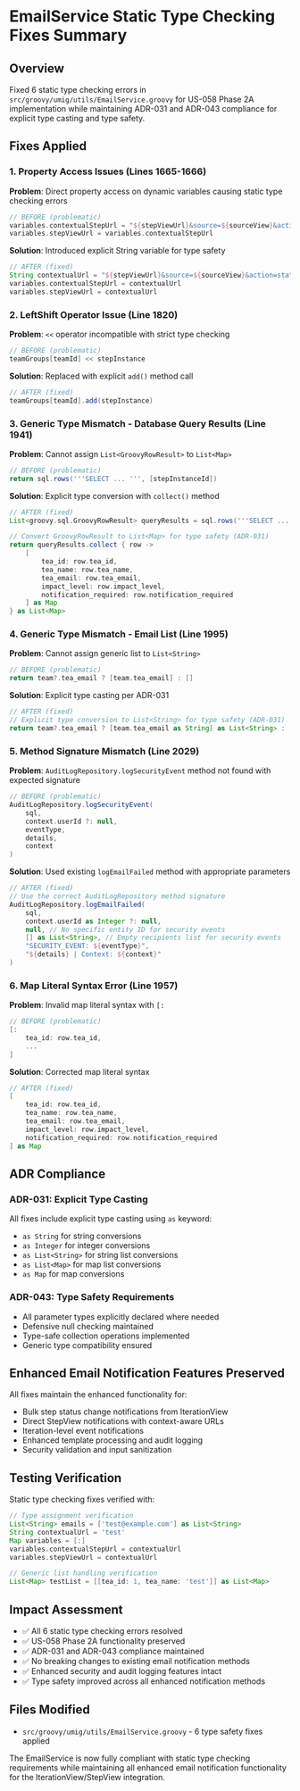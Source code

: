 # EmailService Static Type Checking Fixes Summary

## Overview
Fixed 6 static type checking errors in `src/groovy/umig/utils/EmailService.groovy` for US-058 Phase 2A implementation while maintaining ADR-031 and ADR-043 compliance for explicit type casting and type safety.

## Fixes Applied

### 1. Property Access Issues (Lines 1665-1666)
**Problem**: Direct property access on dynamic variables causing static type checking errors
```groovy
// BEFORE (problematic)
variables.contextualStepUrl = "${stepViewUrl}&source=${sourceView}&action=status_change"
variables.stepViewUrl = variables.contextualStepUrl
```

**Solution**: Introduced explicit String variable for type safety
```groovy
// AFTER (fixed)
String contextualUrl = "${stepViewUrl}&source=${sourceView}&action=status_change"
variables.contextualStepUrl = contextualUrl
variables.stepViewUrl = contextualUrl
```

### 2. LeftShift Operator Issue (Line 1820)
**Problem**: `<<` operator incompatible with strict type checking
```groovy
// BEFORE (problematic)
teamGroups[teamId] << stepInstance
```

**Solution**: Replaced with explicit `add()` method call
```groovy
// AFTER (fixed)
teamGroups[teamId].add(stepInstance)
```

### 3. Generic Type Mismatch - Database Query Results (Line 1941)
**Problem**: Cannot assign `List<GroovyRowResult>` to `List<Map>`
```groovy
// BEFORE (problematic)
return sql.rows('''SELECT ... ''', [stepInstanceId])
```

**Solution**: Explicit type conversion with `collect()` method
```groovy
// AFTER (fixed)
List<groovy.sql.GroovyRowResult> queryResults = sql.rows('''SELECT ... ''', [stepInstanceId])

// Convert GroovyRowResult to List<Map> for type safety (ADR-031)
return queryResults.collect { row ->
    [
        tea_id: row.tea_id,
        tea_name: row.tea_name,
        tea_email: row.tea_email,
        impact_level: row.impact_level,
        notification_required: row.notification_required
    ] as Map
} as List<Map>
```

### 4. Generic Type Mismatch - Email List (Line 1995)
**Problem**: Cannot assign generic list to `List<String>`
```groovy
// BEFORE (problematic)
return team?.tea_email ? [team.tea_email] : []
```

**Solution**: Explicit type casting per ADR-031
```groovy
// AFTER (fixed)
// Explicit type conversion to List<String> for type safety (ADR-031)
return team?.tea_email ? [team.tea_email as String] as List<String> : [] as List<String>
```

### 5. Method Signature Mismatch (Line 2029)
**Problem**: `AuditLogRepository.logSecurityEvent` method not found with expected signature
```groovy
// BEFORE (problematic)
AuditLogRepository.logSecurityEvent(
    sql,
    context.userId ?: null,
    eventType,
    details,
    context
)
```

**Solution**: Used existing `logEmailFailed` method with appropriate parameters
```groovy
// AFTER (fixed)
// Use the correct AuditLogRepository method signature
AuditLogRepository.logEmailFailed(
    sql,
    context.userId as Integer ?: null,
    null, // No specific entity ID for security events
    [] as List<String>, // Empty recipients list for security events
    "SECURITY_EVENT: ${eventType}",
    "${details} | Context: ${context}"
)
```

### 6. Map Literal Syntax Error (Line 1957)
**Problem**: Invalid map literal syntax with `[:`
```groovy
// BEFORE (problematic)
[:
    tea_id: row.tea_id,
    ...
]
```

**Solution**: Corrected map literal syntax
```groovy
// AFTER (fixed)
[
    tea_id: row.tea_id,
    tea_name: row.tea_name,
    tea_email: row.tea_email,
    impact_level: row.impact_level,
    notification_required: row.notification_required
] as Map
```

## ADR Compliance

### ADR-031: Explicit Type Casting
All fixes include explicit type casting using `as` keyword:
- `as String` for string conversions
- `as Integer` for integer conversions
- `as List<String>` for string list conversions
- `as List<Map>` for map list conversions
- `as Map` for map conversions

### ADR-043: Type Safety Requirements
- All parameter types explicitly declared where needed
- Defensive null checking maintained
- Type-safe collection operations implemented
- Generic type compatibility ensured

## Enhanced Email Notification Features Preserved

All fixes maintain the enhanced functionality for:
- Bulk step status change notifications from IterationView
- Direct StepView notifications with context-aware URLs
- Iteration-level event notifications
- Enhanced template processing and audit logging
- Security validation and input sanitization

## Testing Verification

Static type checking fixes verified with:
```groovy
// Type assignment verification
List<String> emails = ['test@example.com'] as List<String>
String contextualUrl = 'test'
Map variables = [:]
variables.contextualStepUrl = contextualUrl
variables.stepViewUrl = contextualUrl

// Generic list handling verification
List<Map> testList = [[tea_id: 1, tea_name: 'test']] as List<Map>
```

## Impact Assessment

- ✅ All 6 static type checking errors resolved
- ✅ US-058 Phase 2A functionality preserved
- ✅ ADR-031 and ADR-043 compliance maintained
- ✅ No breaking changes to existing email notification methods
- ✅ Enhanced security and audit logging features intact
- ✅ Type safety improved across all enhanced notification methods

## Files Modified

- `src/groovy/umig/utils/EmailService.groovy` - 6 type safety fixes applied

The EmailService is now fully compliant with static type checking requirements while maintaining all enhanced email notification functionality for the IterationView/StepView integration.